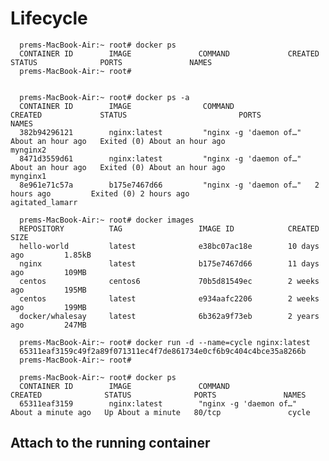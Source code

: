 # Lifecycle

      
      prems-MacBook-Air:~ root# docker ps
      CONTAINER ID        IMAGE               COMMAND             CREATED             STATUS              PORTS               NAMES
      prems-MacBook-Air:~ root# 


      prems-MacBook-Air:~ root# docker ps -a
      CONTAINER ID        IMAGE                COMMAND                  CREATED             STATUS                         PORTS               NAMES
      382b94296121        nginx:latest         "nginx -g 'daemon of…"   About an hour ago   Exited (0) About an hour ago                       mynginx2
      8471d3559d61        nginx:latest         "nginx -g 'daemon of…"   About an hour ago   Exited (0) About an hour ago                       mynginx1
      8e961e71c57a        b175e7467d66         "nginx -g 'daemon of…"   2 hours ago         Exited (0) 2 hours ago                             agitated_lamarr

      prems-MacBook-Air:~ root# docker images
      REPOSITORY          TAG                 IMAGE ID            CREATED             SIZE
      hello-world         latest              e38bc07ac18e        10 days ago         1.85kB
      nginx               latest              b175e7467d66        11 days ago         109MB
      centos              centos6             70b5d81549ec        2 weeks ago         195MB
      centos              latest              e934aafc2206        2 weeks ago         199MB
      docker/whalesay     latest              6b362a9f73eb        2 years ago         247MB

      prems-MacBook-Air:~ root# docker run -d --name=cycle nginx:latest
      65311eaf3159c49f2a89f071311ec4f7de861734e0cf6b9c404c4bce35a8266b
      prems-MacBook-Air:~ root#
      
      prems-MacBook-Air:~ root# docker ps
      CONTAINER ID        IMAGE               COMMAND                  CREATED              STATUS              PORTS               NAMES
      65311eaf3159        nginx:latest        "nginx -g 'daemon of…"   About a minute ago   Up About a minute   80/tcp               cycle
      
##    Attach to the running container 
      
      
